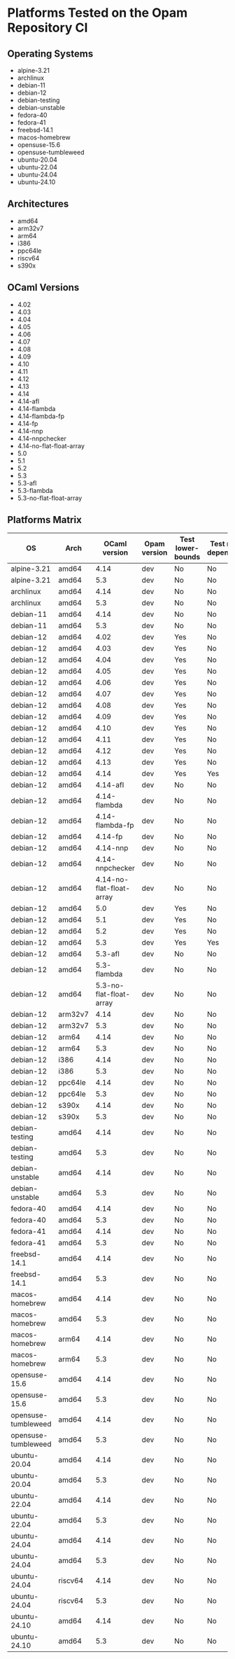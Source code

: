 # Platforms Tested on the Opam Repository CI

## Operating Systems

- alpine-3.21
- archlinux
- debian-11
- debian-12
- debian-testing
- debian-unstable
- fedora-40
- fedora-41
- freebsd-14.1
- macos-homebrew
- opensuse-15.6
- opensuse-tumbleweed
- ubuntu-20.04
- ubuntu-22.04
- ubuntu-24.04
- ubuntu-24.10

## Architectures

- amd64
- arm32v7
- arm64
- i386
- ppc64le
- riscv64
- s390x

## OCaml Versions

- 4.02
- 4.03
- 4.04
- 4.05
- 4.06
- 4.07
- 4.08
- 4.09
- 4.10
- 4.11
- 4.12
- 4.13
- 4.14
- 4.14-afl
- 4.14-flambda
- 4.14-flambda-fp
- 4.14-fp
- 4.14-nnp
- 4.14-nnpchecker
- 4.14-no-flat-float-array
- 5.0
- 5.1
- 5.2
- 5.3
- 5.3-afl
- 5.3-flambda
- 5.3-no-flat-float-array

## Platforms Matrix

|  OS | Arch | OCaml version |Opam version | Test lower-bounds | Test reverse dependencies |
| --- | --- | --- | --- | --- | --- |
| alpine-3.21 | amd64 | 4.14 | dev | No | No |
| alpine-3.21 | amd64 | 5.3 | dev | No | No |
| archlinux | amd64 | 4.14 | dev | No | No |
| archlinux | amd64 | 5.3 | dev | No | No |
| debian-11 | amd64 | 4.14 | dev | No | No |
| debian-11 | amd64 | 5.3 | dev | No | No |
| debian-12 | amd64 | 4.02 | dev | Yes | No |
| debian-12 | amd64 | 4.03 | dev | Yes | No |
| debian-12 | amd64 | 4.04 | dev | Yes | No |
| debian-12 | amd64 | 4.05 | dev | Yes | No |
| debian-12 | amd64 | 4.06 | dev | Yes | No |
| debian-12 | amd64 | 4.07 | dev | Yes | No |
| debian-12 | amd64 | 4.08 | dev | Yes | No |
| debian-12 | amd64 | 4.09 | dev | Yes | No |
| debian-12 | amd64 | 4.10 | dev | Yes | No |
| debian-12 | amd64 | 4.11 | dev | Yes | No |
| debian-12 | amd64 | 4.12 | dev | Yes | No |
| debian-12 | amd64 | 4.13 | dev | Yes | No |
| debian-12 | amd64 | 4.14 | dev | Yes | Yes |
| debian-12 | amd64 | 4.14-afl | dev | No | No |
| debian-12 | amd64 | 4.14-flambda | dev | No | No |
| debian-12 | amd64 | 4.14-flambda-fp | dev | No | No |
| debian-12 | amd64 | 4.14-fp | dev | No | No |
| debian-12 | amd64 | 4.14-nnp | dev | No | No |
| debian-12 | amd64 | 4.14-nnpchecker | dev | No | No |
| debian-12 | amd64 | 4.14-no-flat-float-array | dev | No | No |
| debian-12 | amd64 | 5.0 | dev | Yes | No |
| debian-12 | amd64 | 5.1 | dev | Yes | No |
| debian-12 | amd64 | 5.2 | dev | Yes | No |
| debian-12 | amd64 | 5.3 | dev | Yes | Yes |
| debian-12 | amd64 | 5.3-afl | dev | No | No |
| debian-12 | amd64 | 5.3-flambda | dev | No | No |
| debian-12 | amd64 | 5.3-no-flat-float-array | dev | No | No |
| debian-12 | arm32v7 | 4.14 | dev | No | No |
| debian-12 | arm32v7 | 5.3 | dev | No | No |
| debian-12 | arm64 | 4.14 | dev | No | No |
| debian-12 | arm64 | 5.3 | dev | No | No |
| debian-12 | i386 | 4.14 | dev | No | No |
| debian-12 | i386 | 5.3 | dev | No | No |
| debian-12 | ppc64le | 4.14 | dev | No | No |
| debian-12 | ppc64le | 5.3 | dev | No | No |
| debian-12 | s390x | 4.14 | dev | No | No |
| debian-12 | s390x | 5.3 | dev | No | No |
| debian-testing | amd64 | 4.14 | dev | No | No |
| debian-testing | amd64 | 5.3 | dev | No | No |
| debian-unstable | amd64 | 4.14 | dev | No | No |
| debian-unstable | amd64 | 5.3 | dev | No | No |
| fedora-40 | amd64 | 4.14 | dev | No | No |
| fedora-40 | amd64 | 5.3 | dev | No | No |
| fedora-41 | amd64 | 4.14 | dev | No | No |
| fedora-41 | amd64 | 5.3 | dev | No | No |
| freebsd-14.1 | amd64 | 4.14 | dev | No | No |
| freebsd-14.1 | amd64 | 5.3 | dev | No | No |
| macos-homebrew | amd64 | 4.14 | dev | No | No |
| macos-homebrew | amd64 | 5.3 | dev | No | No |
| macos-homebrew | arm64 | 4.14 | dev | No | No |
| macos-homebrew | arm64 | 5.3 | dev | No | No |
| opensuse-15.6 | amd64 | 4.14 | dev | No | No |
| opensuse-15.6 | amd64 | 5.3 | dev | No | No |
| opensuse-tumbleweed | amd64 | 4.14 | dev | No | No |
| opensuse-tumbleweed | amd64 | 5.3 | dev | No | No |
| ubuntu-20.04 | amd64 | 4.14 | dev | No | No |
| ubuntu-20.04 | amd64 | 5.3 | dev | No | No |
| ubuntu-22.04 | amd64 | 4.14 | dev | No | No |
| ubuntu-22.04 | amd64 | 5.3 | dev | No | No |
| ubuntu-24.04 | amd64 | 4.14 | dev | No | No |
| ubuntu-24.04 | amd64 | 5.3 | dev | No | No |
| ubuntu-24.04 | riscv64 | 4.14 | dev | No | No |
| ubuntu-24.04 | riscv64 | 5.3 | dev | No | No |
| ubuntu-24.10 | amd64 | 4.14 | dev | No | No |
| ubuntu-24.10 | amd64 | 5.3 | dev | No | No |
